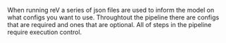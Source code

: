 When running reV a series of json files are used to inform the model on what configs you want to use.
Throughtout the pipeline there are configs that are required and ones that are optional.
All of steps in the pipeline require execution control.
